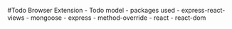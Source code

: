 #Todo Browser Extension
    - Todo model
    - packages used
        - express-react-views
        - mongoose
        - express
        - method-override
        - react
        - react-dom
